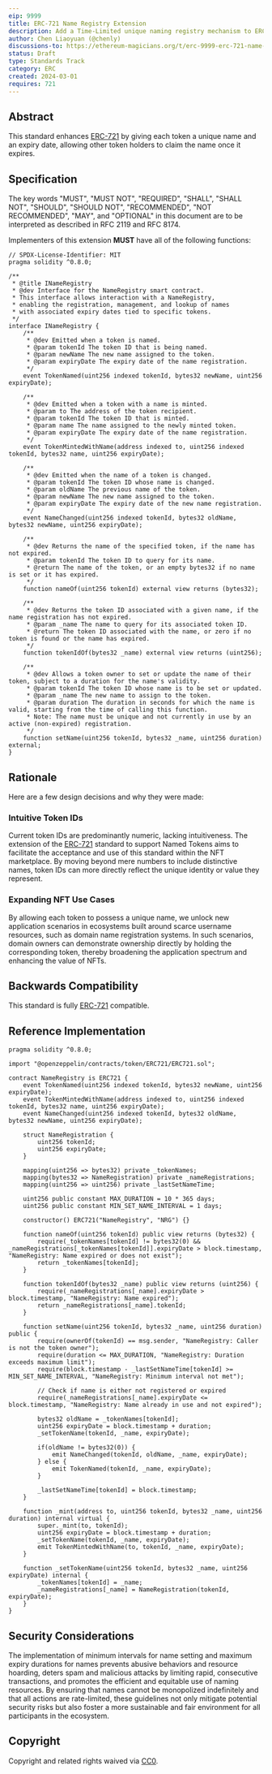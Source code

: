 ```yaml
---
eip: 9999
title: ERC-721 Name Registry Extension
description: Add a Time-Limited unique naming registry mechanism to ERC-721 tokens. 
author: Chen Liaoyuan (@chenly)
discussions-to: https://ethereum-magicians.org/t/erc-9999-erc-721-name-registry-extension/19005
status: Draft
type: Standards Track
category: ERC
created: 2024-03-01
requires: 721
---
```


## Abstract

This standard enhances [ERC-721](./eip-721.md) by giving each token a unique name and an expiry date, allowing other token holders to claim the name once it expires.

## Specification

The key words "MUST", "MUST NOT", "REQUIRED", "SHALL", "SHALL NOT", "SHOULD", "SHOULD NOT", "RECOMMENDED", "NOT RECOMMENDED", "MAY", and "OPTIONAL" in this document are to be interpreted as described in RFC 2119 and RFC 8174.

Implementers of this extension **MUST** have all of the following functions:

```solidity
// SPDX-License-Identifier: MIT
pragma solidity ^0.8.0;

/**
 * @title INameRegistry
 * @dev Interface for the NameRegistry smart contract.
 * This interface allows interaction with a NameRegistry, 
 * enabling the registration, management, and lookup of names 
 * with associated expiry dates tied to specific tokens.
 */
interface INameRegistry {
    /**
     * @dev Emitted when a token is named.
     * @param tokenId The token ID that is being named.
     * @param newName The new name assigned to the token.
     * @param expiryDate The expiry date of the name registration.
     */
    event TokenNamed(uint256 indexed tokenId, bytes32 newName, uint256 expiryDate);

    /**
     * @dev Emitted when a token with a name is minted.
     * @param to The address of the token recipient.
     * @param tokenId The token ID that is minted.
     * @param name The name assigned to the newly minted token.
     * @param expiryDate The expiry date of the name registration.
     */
    event TokenMintedWithName(address indexed to, uint256 indexed tokenId, bytes32 name, uint256 expiryDate);

    /**
     * @dev Emitted when the name of a token is changed.
     * @param tokenId The token ID whose name is changed.
     * @param oldName The previous name of the token.
     * @param newName The new name assigned to the token.
     * @param expiryDate The expiry date of the new name registration.
     */
    event NameChanged(uint256 indexed tokenId, bytes32 oldName, bytes32 newName, uint256 expiryDate);

    /**
     * @dev Returns the name of the specified token, if the name has not expired.
     * @param tokenId The token ID to query for its name.
     * @return The name of the token, or an empty bytes32 if no name is set or it has expired.
     */
    function nameOf(uint256 tokenId) external view returns (bytes32);

    /**
     * @dev Returns the token ID associated with a given name, if the name registration has not expired.
     * @param _name The name to query for its associated token ID.
     * @return The token ID associated with the name, or zero if no token is found or the name has expired.
     */
    function tokenIdOf(bytes32 _name) external view returns (uint256);

    /**
     * @dev Allows a token owner to set or update the name of their token, subject to a duration for the name's validity.
     * @param tokenId The token ID whose name is to be set or updated.
     * @param _name The new name to assign to the token.
     * @param duration The duration in seconds for which the name is valid, starting from the time of calling this function.
     * Note: The name must be unique and not currently in use by an active (non-expired) registration.
     */
    function setName(uint256 tokenId, bytes32 _name, uint256 duration) external;
}
```

## Rationale

Here are a few design decisions and why they were made:

### Intuitive Token IDs

Current token IDs are predominantly numeric, lacking intuitiveness. The extension of the [ERC-721](./eip-721.md) standard to support Named Tokens aims to facilitate the acceptance and use of this standard within the NFT marketplace. By moving beyond mere numbers to include distinctive names, token IDs can more directly reflect the unique identity or value they represent.

### Expanding NFT Use Cases

By allowing each token to possess a unique name, we unlock new application scenarios in ecosystems built around scarce username resources, such as domain name registration systems. In such scenarios, domain owners can demonstrate ownership directly by holding the corresponding token, thereby broadening the application spectrum and enhancing the value of NFTs.

## Backwards Compatibility

This standard is fully [ERC-721](./eip-721.md) compatible.

## Reference Implementation

```solidity
pragma solidity ^0.8.0;

import "@openzeppelin/contracts/token/ERC721/ERC721.sol";

contract NameRegistry is ERC721 {
    event TokenNamed(uint256 indexed tokenId, bytes32 newName, uint256 expiryDate);
    event TokenMintedWithName(address indexed to, uint256 indexed tokenId, bytes32 name, uint256 expiryDate);
    event NameChanged(uint256 indexed tokenId, bytes32 oldName, bytes32 newName, uint256 expiryDate);

    struct NameRegistration {
        uint256 tokenId;
        uint256 expiryDate;
    }

    mapping(uint256 => bytes32) private _tokenNames;
    mapping(bytes32 => NameRegistration) private _nameRegistrations;
    mapping(uint256 => uint256) private _lastSetNameTime;

    uint256 public constant MAX_DURATION = 10 * 365 days;
    uint256 public constant MIN_SET_NAME_INTERVAL = 1 days;

    constructor() ERC721("NameRegistry", "NRG") {}

    function nameOf(uint256 tokenId) public view returns (bytes32) {
        require(_tokenNames[tokenId] != bytes32(0) && _nameRegistrations[_tokenNames[tokenId]].expiryDate > block.timestamp, "NameRegistry: Name expired or does not exist");
        return _tokenNames[tokenId];
    }

    function tokenIdOf(bytes32 _name) public view returns (uint256) {
        require(_nameRegistrations[_name].expiryDate > block.timestamp, "NameRegistry: Name expired");
        return _nameRegistrations[_name].tokenId;
    }

    function setName(uint256 tokenId, bytes32 _name, uint256 duration) public {
        require(ownerOf(tokenId) == msg.sender, "NameRegistry: Caller is not the token owner");
        require(duration <= MAX_DURATION, "NameRegistry: Duration exceeds maximum limit");
        require(block.timestamp - _lastSetNameTime[tokenId] >= MIN_SET_NAME_INTERVAL, "NameRegistry: Minimum interval not met");
        
        // Check if name is either not registered or expired
        require(_nameRegistrations[_name].expiryDate <= block.timestamp, "NameRegistry: Name already in use and not expired");

        bytes32 oldName = _tokenNames[tokenId];
        uint256 expiryDate = block.timestamp + duration;
        _setTokenName(tokenId, _name, expiryDate);

        if(oldName != bytes32(0)) {
            emit NameChanged(tokenId, oldName, _name, expiryDate);
        } else {
            emit TokenNamed(tokenId, _name, expiryDate);
        }

        _lastSetNameTime[tokenId] = block.timestamp;
    }

    function _mint(address to, uint256 tokenId, bytes32 _name, uint256 duration) internal virtual {
        super._mint(to, tokenId);
        uint256 expiryDate = block.timestamp + duration;
        _setTokenName(tokenId, _name, expiryDate);
        emit TokenMintedWithName(to, tokenId, _name, expiryDate);
    }

    function _setTokenName(uint256 tokenId, bytes32 _name, uint256 expiryDate) internal {
        _tokenNames[tokenId] = _name;
        _nameRegistrations[_name] = NameRegistration(tokenId, expiryDate);
    }
}
```

## Security Considerations

The implementation of minimum intervals for name setting and maximum expiry durations for names prevents abusive behaviors and resource hoarding, deters spam and malicious attacks by limiting rapid, consecutive transactions, and promotes the efficient and equitable use of naming resources. By ensuring that names cannot be monopolized indefinitely and that all actions are rate-limited, these guidelines not only mitigate potential security risks but also foster a more sustainable and fair environment for all participants in the ecosystem.

## Copyright

Copyright and related rights waived via [CC0](../LICENSE.md).